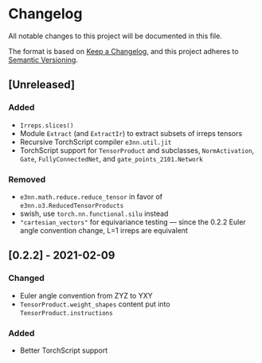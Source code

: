 # Changelog
All notable changes to this project will be documented in this file.

The format is based on [Keep a Changelog](https://keepachangelog.com/en/1.0.0/),
and this project adheres to [Semantic Versioning](https://semver.org/spec/v2.0.0.html).

## [Unreleased]
### Added
- `Irreps.slices()`
- Module `Extract` (and `ExtractIr`) to extract subsets of irreps tensors
- Recursive TorchScript compiler `e3nn.util.jit`
- TorchScript support for `TensorProduct` and subclasses, `NormActivation`, `Gate`, `FullyConnectedNet`, and `gate_points_2101.Network`
### Removed
- `e3nn.math.reduce.reduce_tensor` in favor of `e3nn.o3.ReducedTensorProducts`
- swish, use `torch.nn.functional.silu` instead
- `"cartesian_vectors"` for equivariance testing — since the 0.2.2 Euler angle convention change, L=1 irreps are equivalent

## [0.2.2] - 2021-02-09
### Changed
- Euler angle convention from ZYZ to YXY
- `TensorProduct.weight_shapes` content put into `TensorProduct.instructions`

### Added
- Better TorchScript support
